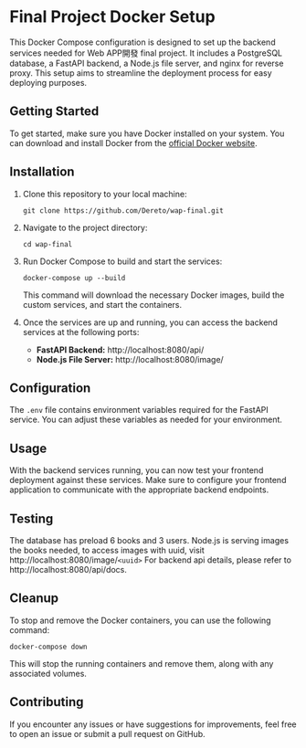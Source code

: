 # Final Project Docker Setup

This Docker Compose configuration is designed to set up the backend services needed for Web APP開發 final project. It includes a PostgreSQL database, a FastAPI backend, a Node.js file server, and nginx for reverse proxy. This setup aims to streamline the deployment process for easy deploying purposes.

## Getting Started

To get started, make sure you have Docker installed on your system. You can download and install Docker from the [official Docker website](https://www.docker.com/get-started).

## Installation

1. Clone this repository to your local machine:

   ```
   git clone https://github.com/Dereto/wap-final.git
   ```

2. Navigate to the project directory:

   ```
   cd wap-final
   ```

3. Run Docker Compose to build and start the services:

   ```
   docker-compose up --build
   ```

   This command will download the necessary Docker images, build the custom services, and start the containers.

4. Once the services are up and running, you can access the backend services at the following ports:

   - **FastAPI Backend:** http://localhost:8080/api/
   - **Node.js File Server:** http://localhost:8080/image/

## Configuration

The `.env` file contains environment variables required for the FastAPI service. You can adjust these variables as needed for your environment.

## Usage

With the backend services running, you can now test your frontend deployment against these services. Make sure to configure your frontend application to communicate with the appropriate backend endpoints.

## Testing

The database has preload 6 books and 3 users.
Node.js is serving images the books needed, to access images with uuid, visit http://localhost:8080/image/`<uuid>`
For backend api details, please refer to http://localhost:8080/api/docs.

## Cleanup

To stop and remove the Docker containers, you can use the following command:

```
docker-compose down
```

This will stop the running containers and remove them, along with any associated volumes.

## Contributing

If you encounter any issues or have suggestions for improvements, feel free to open an issue or submit a pull request on GitHub.
